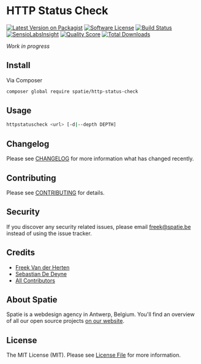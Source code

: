 # HTTP Status Check

[![Latest Version on Packagist](https://img.shields.io/packagist/v/spatie/http-status-check.svg?style=flat-square)](https://packagist.org/packages/spatie/http-status-check)
[![Software License](https://img.shields.io/badge/license-MIT-brightgreen.svg?style=flat-square)](LICENSE.md)
[![Build Status](https://img.shields.io/travis/spatie/http-status-check/master.svg?style=flat-square)](https://travis-ci.org/spatie/http-status-check)
[![SensioLabsInsight](https://img.shields.io/sensiolabs/i/xxx.svg?style=flat-square)](https://insight.sensiolabs.com/projects/xxx)
[![Quality Score](https://img.shields.io/scrutinizer/g/spatie/http-status-check.svg?style=flat-square)](https://scrutinizer-ci.com/g/spatie/http-status-check)
[![Total Downloads](https://img.shields.io/packagist/dt/spatie/http-status-check.svg?style=flat-square)](https://packagist.org/packages/spatie/http-status-check)


*Work in progress*

## Install

Via Composer

``` bash
composer global require spatie/http-status-check
```

## Usage


```bash
httpstatuscheck <url> [-d|--depth DEPTH]
```

## Changelog

Please see [CHANGELOG](CHANGELOG.md) for more information what has changed recently.

## Contributing

Please see [CONTRIBUTING](CONTRIBUTING.md) for details.

## Security

If you discover any security related issues, please email freek@spatie.be instead of using the issue tracker.

## Credits

- [Freek Van der Herten](https://github.com/freekmurze)
- [Sebastian De Deyne](https://github.com/sebastiandedeyne)
- [All Contributors](../../contributors)

## About Spatie
Spatie is a webdesign agency in Antwerp, Belgium. You'll find an overview of all our open source projects [on our website](https://spatie.be/opensource).

## License

The MIT License (MIT). Please see [License File](LICENSE.md) for more information.
